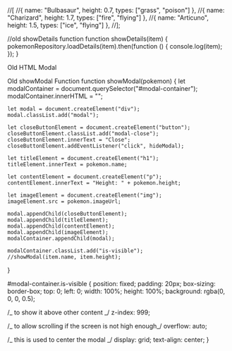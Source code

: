 //[
//{ name: "Bulbasaur", height: 0.7, types: ["grass", "poison"] },
//{ name: "Charizard", height: 1.7, types: ["fire", "flying"] },
//{ name: "Articuno", height: 1.5, types: ["ice", "flying"] },
//];

//old showDetails function
function showDetails(item) {
pokemonRepository.loadDetails(item).then(function () {
console.log(item);
});
}

Old HTML Modal

<!--<div class="modal">
        <button class="modal-close">Close</button>
        <h1>Modal title</h1>
        <p>Modal text</p>
      </div>-->

Old showModal Function
function showModal(pokemon) {
let modalContainer = document.querySelector("#modal-container");
modalContainer.innerHTML = "";

    let modal = document.createElement("div");
    modal.classList.add("modal");

    let closeButtonElement = document.createElement("button");
    closeButtonElement.classList.add("modal-close");
    closeButtonElement.innerText = "Close";
    closeButtonElement.addEventListener("click", hideModal);

    let titleElement = document.createElement("h1");
    titleElement.innerText = pokemon.name;

    let contentElement = document.createElement("p");
    contentElement.innerText = "Height: " + pokemon.height;

    let imageElement = document.createElement("img");
    imageElement.src = pokemon.imageUrl;

    modal.appendChild(closeButtonElement);
    modal.appendChild(titleElement);
    modal.appendChild(contentElement);
    modal.appendChild(imageElement);
    modalContainer.appendChild(modal);

    modalContainer.classList.add("is-visible");
    //showModal(item.name, item.height);

}

#modal-container.is-visible {
position: fixed;
padding: 20px;
box-sizing: border-box;
top: 0;
left: 0;
width: 100%;
height: 100%;
background: rgba(0, 0, 0, 0.5);

/_ to show it above other content _/
z-index: 999;

/_ to allow scrolling if the screen is not high enough_/
overflow: auto;

/_ this is used to center the modal _/
display: grid;
text-align: center;
}
